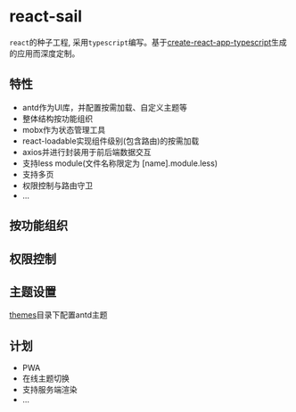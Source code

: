 # react-sail

`react`的种子工程, 采用`typescript`编写。基于[create-react-app-typescript](https://github.com/wmonk/create-react-app-typescript)生成的应用而深度定制。

## 特性
+ antd作为UI库，并配置按需加载、自定义主题等
+ 整体结构按功能组织
+ mobx作为状态管理工具
+ react-loadable实现组件级别(包含路由)的按需加载
+ axios并进行封装用于前后端数据交互
+ 支持less module(文件名称限定为 [name].module.less)
+ 支持多页
+ 权限控制与路由守卫
+ ...

## 按功能组织

## 权限控制

## 主题设置
[themes]('./themes')目录下配置antd主题

## 计划
+ PWA
+ 在线主题切换
+ 支持服务端渲染
+ ...